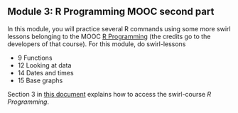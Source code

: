 Module 3: R Programming MOOC second part
---

In this module, you will practice several R commands using some more swirl lessons belonging to the MOOC [R Programming](www.coursera.org/learn/r-programming) (the credits go to the developers of that course). For this module, do swirl-lessons 
- 9 Functions
- 12 Looking at data
- 14 Dates and times
- 15 Base graphs

Section 3 in [this document](https://github.com/ClaudiaBrauer/A-very-short-introduction-to-R/blob/master/documents/Doing%20A%20(very)%20short%20introduction%20to%20R%20in%20swirl.pdf) explains how to access the swirl-course *R Programming*.
